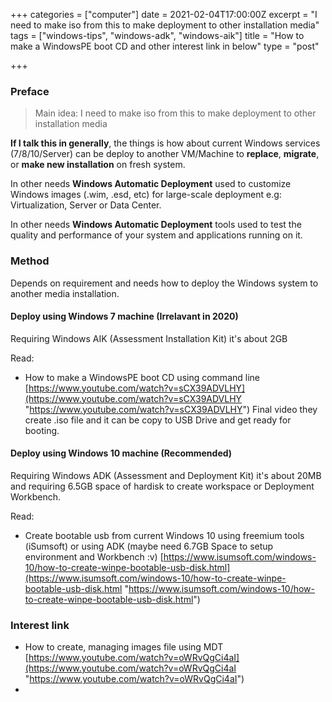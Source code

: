 +++
categories = ["computer"]
date = 2021-02-04T17:00:00Z
excerpt = "I need to make iso from this to make deployment to other installation media"
tags = ["windows-tips", "windows-adk", "windows-aik"]
title = "How to make a WindowsPE boot CD and other interest link in below"
type = "post"

+++
### Preface

> Main idea: I need to make iso from this to make deployment to other installation media

**If I talk this in generally**, the things is how about current Windows services (7/8/10/Server) can be deploy to another VM/Machine to **replace**, **migrate**, or **make new installation** on fresh system.

In other needs **Windows Automatic Deployment** used to customize Windows images (.wim, .esd, etc) for large-scale deployment e.g: Virtualization, Server or Data Center.

In other needs **Windows Automatic Deployment** tools used to test the quality and performance of your system and applications running on it.

### Method

Depends on requirement and needs how to deploy the Windows system to another media installation.

#### Deploy using Windows 7 machine (Irrelavant in 2020)

Requiring Windows AIK (Assessment Installation Kit) it's about 2GB

Read:

* How to make a WindowsPE boot CD using command line [https://www.youtube.com/watch?v=sCX39ADVLHY](https://www.youtube.com/watch?v=sCX39ADVLHY "https://www.youtube.com/watch?v=sCX39ADVLHY") Final video they create .iso file and it can be copy to USB Drive and get ready for booting.

#### Deploy using Windows 10 machine (Recommended)

Requiring Windows ADK (Assessment and Deployment Kit) it's about 20MB and requiring 6.5GB space of hardisk to create workspace or Deployment Workbench.

Read:

* Create bootable usb from current Windows 10 using freemium tools (iSumsoft) or using ADK (maybe need 6.7GB Space to setup environment and Workbench :v) [https://www.isumsoft.com/windows-10/how-to-create-winpe-bootable-usb-disk.html](https://www.isumsoft.com/windows-10/how-to-create-winpe-bootable-usb-disk.html "https://www.isumsoft.com/windows-10/how-to-create-winpe-bootable-usb-disk.html")

### Interest link

* How to create, managing images file using MDT [https://www.youtube.com/watch?v=oWRvQgCi4aI](https://www.youtube.com/watch?v=oWRvQgCi4aI "https://www.youtube.com/watch?v=oWRvQgCi4aI")
* 